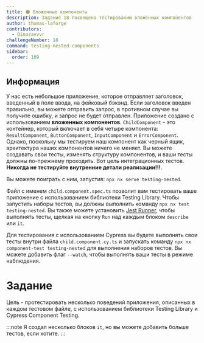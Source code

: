 ```yaml
---
title: 🟠 Вложенные компоненты
description: Задание 18 посвящено тестированию вложенных компонентов
author: thomas-laforge
contributors:
  - Dinozavvvr
challengeNumber: 18
command: testing-nested-components
sidebar:
  order: 109
---
```


## Информация

У нас есть небольшое приложение, которое отправляет заголовок, введенный в поле ввода, на фейковый бэкэнд.
Если заголовок введен правильно, вы можете отправить запрос, в противном случае вы получите ошибку, и запрос не будет отправлен.
Приложение создано с использованием <b>вложенных компонентов</b>. `ChildComponent` - это контейнер, который включает в себя четыре компонента: `ResultComponent`, `ButtonComponent`, `InputComponent` и `ErrorComponent`. Однако, поскольку мы тестируем наш компонент как черный ящик, архитектура наших компонентов ничего не меняет. Вы можете создавать свои тесты, изменять структуру компонентов, и ваши тесты должны по-прежнему проходить. Вот цель интеграционных тестов. <b>Никогда не тестируйте внутренние детали реализации!!!</b>.

Вы можете поиграть с ним, запустив: `npx nx serve testing-nested`.

Файл с именем `child.component.spec.ts` позволит вам тестировать ваше приложение с использованием библиотеки Testing Library. Чтобы запустить наборы тестов, вы должны выполнить команду `npx nx test testing-nested`. Вы также можете установить [Jest Runner](https://marketplace.visualstudio.com/items?itemName=firsttris.vscode-jest-runner), чтобы выполнять тесты, щелкая на кнопку `Run` над каждым блоком `describe` или `it`.

Для тестирования с использованием Cypress вы будете выполнять свои тесты внутри файла `child.component.cy.ts` и запускать команду `npx nx component-test testing-nested` для выполнения наборов тестов. Вы можете добавить флаг `--watch`, чтобы выполнять ваши тесты в режиме наблюдения.

# Задание

Цель - протестировать несколько поведений приложения, описанных в каждом тестовом файле, с использованием библиотеки Testing Library и Cypress Component Testing.

:::note
Я создал несколько блоков `it`, но вы можете добавить больше тестов, если хотите.
:::
